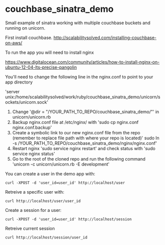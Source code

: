 couchbase_sinatra_demo
======================

Small example of sinatra working with multiple couchbase buckets and running on unicorn.

First install couchbase. http://scalabilitysolved.com/installing-couchbase-on-aws/

To run the app you will need to install nginx

https://www.digitalocean.com/community/articles/how-to-install-nginx-on-ubuntu-12-04-lts-precise-pangolin

You'll need to change the following line in the nginx.conf to point to your app directory

'server unix:/home/scalabilitysolved/work/ruby/couchbase_sinatra_demo/unicorn/sockets/unicorn.sock'

1. Change '@dir = "/YOUR_PATH_TO_REPO/couchbase_sinatra_demo/"' in unicorn/unicorn.rb
2. Backup nginx.conf file at /etc/nginx/ with 'sudo cp nginx.conf nginx.conf.backup'
3. Create a symbolic link to our new nginx.conf file from the repo (remember to replace file path with where your repo is located)' sudo ln -s /YOUR_PATH_TO_REPO/couchbase_sinatra_demo/nginx/nginx.conf'
4. Restart nginx 'sudo service nginx restart' and check status with 'sudo service nginx status'
5. Go to the root of the cloned repo and run the following command 'unicorn -c unicorn/unicorn.rb -E development'

You can create a user in the demo app with:
```
curl -XPOST -d 'user_id=user_id' http://localhost/user
```
Retreive a specific user with:
```
curl http://localhost/user/user_id
```
Create a session for a user:
```
curl -XPOST -d 'user_id=user_id' http://localhost/session
```
Retreive current session
```
curl http://localhost/session/user_id
```